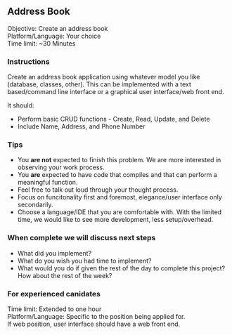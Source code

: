 ## Address Book

Objective: Create an address book  
Platform/Language: Your choice  
Time limit: ~30 Minutes

### Instructions

Create an address book application using whatever model you like (database, classes, other). This can be implemented with a text based/command line interface or a graphical user interface/web front end. 

It should:  
* Perform basic CRUD functions - Create, Read, Update, and Delete  
* Include Name, Address, and Phone Number

### Tips

* You **are not** expected to finish this problem. We are more interested in observing your work process.
* You **are** expected to have code that compiles and that can perform a meaningful function.  
* Feel free to talk out loud through your thought process.
* Focus on funcitonality first and foremost, elegance/user interface only secondarily.
* Choose a language/IDE that you are comfortable with. With the limited time, we would like to see more development, less setup/overhead.

### When complete we will discuss next steps

* What did you implement?  
* What do you wish you had time to implement?  
* What would you do if given the rest of the day to complete this project? How about the rest of the week?

### For experienced canidates

Time limit: Extended to one hour  
Platform/Language: Specific to the position being applied for.  
If web position, user interface should have a web front end.  
